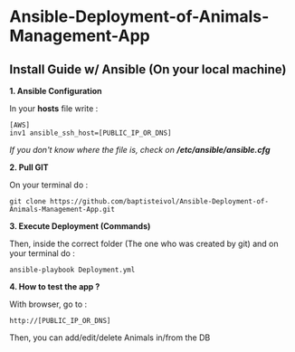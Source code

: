 # Ansible-Deployment-of-Animals-Management-App

## Install Guide w/ Ansible (On your local machine)

**1. Ansible Configuration**

In your **hosts** file write :


    [AWS]
    inv1 ansible_ssh_host=[PUBLIC_IP_OR_DNS]

*If you don't know where the file is, check on **/etc/ansible/ansible.cfg***

**2. Pull GIT**

On your terminal do :


    git clone https://github.com/baptisteivol/Ansible-Deployment-of-Animals-Management-App.git

**3. Execute Deployment (Commands)**

Then, inside the correct folder (The one who was created by git) and on your terminal do :


    ansible-playbook Deployment.yml

**4. How to test the app ?**

With browser, go to :


    http://[PUBLIC_IP_OR_DNS]

Then, you can add/edit/delete Animals in/from the DB
